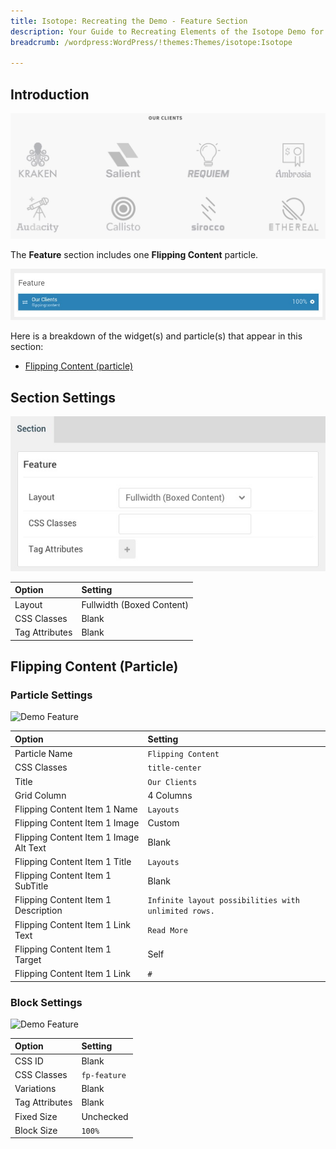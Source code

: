 ```yaml
---
title: Isotope: Recreating the Demo - Feature Section
description: Your Guide to Recreating Elements of the Isotope Demo for WordPress
breadcrumb: /wordpress:WordPress/!themes:Themes/isotope:Isotope

---
```


## Introduction

![](assets/demo_6.jpeg)

The **Feature** section includes one **Flipping Content** particle.

![](assets/home_feature.jpeg)

Here is a breakdown of the widget(s) and particle(s) that appear in this section:

* [Flipping Content (particle)](#flipping-content-(particle))

## Section Settings

![](assets/demo_feature_settings.jpeg)

| Option           | Setting                   |
| :--------------- | :----------               |
| Layout           | Fullwidth (Boxed Content) |
| CSS Classes      | Blank                     |
| Tag Attributes   | Blank                     |

## Flipping Content (Particle)

### Particle Settings

![Demo Feature](demo_feature_1.jpeg)

| Option                                 | Setting                                              |
| :-----                                 | :-----                                               |
| Particle Name                          | `Flipping Content`                                   |
| CSS Classes                            | `title-center`                                       |
| Title                                  | `Our Clients`                                        |
| Grid Column                            | 4 Columns                                            |
| Flipping Content Item 1 Name           | `Layouts`                                            |
| Flipping Content Item 1 Image          | Custom                                               |
| Flipping Content Item 1 Image Alt Text | Blank                                                |
| Flipping Content Item 1 Title          | `Layouts`                                            |
| Flipping Content Item 1 SubTitle       | Blank                                                |
| Flipping Content Item 1 Description    | `Infinite layout possibilities with unlimited rows.` |
| Flipping Content Item 1 Link Text      | `Read More`                                          |
| Flipping Content Item 1 Target         | Self                                                 |
| Flipping Content Item 1 Link           | `#`                                                  |

### Block Settings

![Demo Feature](demo_feature_2.jpeg)

| Option         | Setting      |
| :-----         | :-----       |
| CSS ID         | Blank        |
| CSS Classes    | `fp-feature` |
| Variations     | Blank        |
| Tag Attributes | Blank        |
| Fixed Size     | Unchecked    |
| Block Size     | `100%`       |



